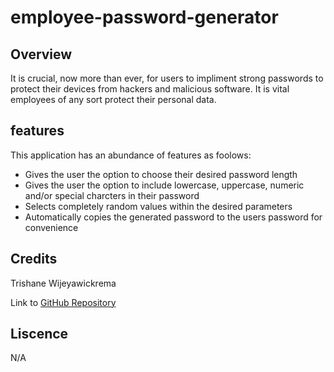 # employee-password-generator

## Overview

It is crucial, now more than ever, for users to impliment strong passwords to protect their devices from hackers and malicious software. It is vital employees of any sort protect their personal data.

## features

This application has an abundance of features as foolows:

- Gives the user the option to choose their desired password length
- Gives the user the option to include lowercase, uppercase, numeric and/or special charcters in their password
- Selects completely random values within the desired parameters
- Automatically copies the generated password to the users password for convenience


## Credits

Trishane Wijeyawickrema 

Link to [GitHub Repository](https://github.com/Trishaneww/employee-password-generator)

## Liscence

N/A
